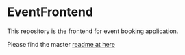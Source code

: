 # EventFrontend

This repository is the frontend for event booking application.

Please find the master [readme at here](https://github.com/punnapavankumar9/event-booking-backend)